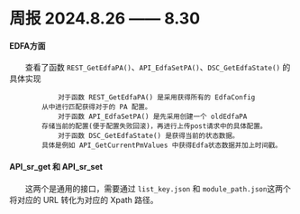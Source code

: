 # 周报 2024.8.26 —— 8.30
#### EDFA方面
&emsp;&emsp;查看了函数 `REST_GetEdfaPA()`、`API_EdfaSetPA()`、`DSC_GetEdfaState()` 的具体实现

                对于函数 REST_GetEdfaPA() 是采用获得所有的 EdfaConfig 
            从中进行匹配获得对于的 PA 配置。
                对于函数 API_EdfaSetPA() 是先采用创建一个 oldEdfaPA 
            存储当前的配置(便于配置失败回滚)，再进行上传post请求中的具体配置。
                对于函数 DSC_GetEdfaState() 是获得当前的状态数据。
            具体是例如 API_GetCurrentPmValues 中获得Edfa状态数据并加上时间戳。
####  API_sr_get 和 API_sr_set
&emsp;&emsp;这两个是通用的接口，需要通过 `list_key.json` 和 `module_path.json`这两个将对应的 URL 转化为对应的 Xpath 路径。


